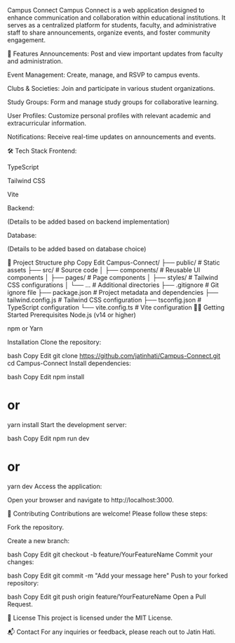 Campus Connect
Campus Connect is a web application designed to enhance communication and collaboration within educational institutions. It serves as a centralized platform for students, faculty, and administrative staff to share announcements, organize events, and foster community engagement.

🚀 Features
Announcements: Post and view important updates from faculty and administration.

Event Management: Create, manage, and RSVP to campus events.

Clubs & Societies: Join and participate in various student organizations.

Study Groups: Form and manage study groups for collaborative learning.

User Profiles: Customize personal profiles with relevant academic and extracurricular information.

Notifications: Receive real-time updates on announcements and events.

🛠️ Tech Stack
Frontend:

TypeScript

Tailwind CSS

Vite

Backend:

(Details to be added based on backend implementation)

Database:

(Details to be added based on database choice)

📁 Project Structure
php
Copy
Edit
Campus-Connect/
├── public/                 # Static assets
├── src/                    # Source code
│   ├── components/         # Reusable UI components
│   ├── pages/              # Page components
│   ├── styles/             # Tailwind CSS configurations
│   └── ...                 # Additional directories
├── .gitignore              # Git ignore file
├── package.json            # Project metadata and dependencies
├── tailwind.config.js      # Tailwind CSS configuration
├── tsconfig.json           # TypeScript configuration
└── vite.config.ts          # Vite configuration
🧑‍💻 Getting Started
Prerequisites
Node.js (v14 or higher)

npm or Yarn

Installation
Clone the repository:

bash
Copy
Edit
git clone https://github.com/jatinhati/Campus-Connect.git
cd Campus-Connect
Install dependencies:

bash
Copy
Edit
npm install
# or
yarn install
Start the development server:

bash
Copy
Edit
npm run dev
# or
yarn dev
Access the application:

Open your browser and navigate to http://localhost:3000.

🤝 Contributing
Contributions are welcome! Please follow these steps:

Fork the repository.

Create a new branch:

bash
Copy
Edit
git checkout -b feature/YourFeatureName
Commit your changes:

bash
Copy
Edit
git commit -m "Add your message here"
Push to your forked repository:

bash
Copy
Edit
git push origin feature/YourFeatureName
Open a Pull Request.

📄 License
This project is licensed under the MIT License.

📬 Contact
For any inquiries or feedback, please reach out to Jatin Hati.


